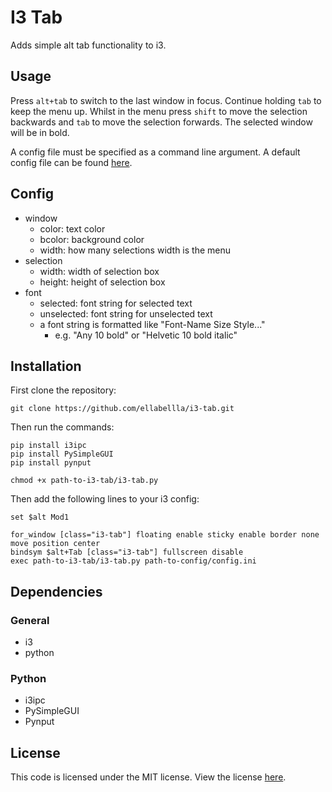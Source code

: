 # I3 Tab
Adds simple alt tab functionality to i3.

## Usage
Press `alt+tab` to switch to the last window in focus. Continue holding `tab` to keep the menu up. Whilst in the menu press `shift` to move the selection backwards and `tab` to move the selection forwards. The selected window will be in bold.

A config file must be specified as a command line argument. A default config file can be found [here](./config/config.ini).
## Config
- window
  - color: text color
  - bcolor: background color
  - width: how many selections width is the menu
- selection
  - width: width of selection box
  - height: height of selection box
- font
  - selected: font string for selected text
  - unselected: font string for unselected text
  - a font string is formatted like "Font-Name Size Style..." 
    - e.g. "Any 10 bold" or "Helvetic 10 bold italic"

## Installation
First clone the repository:

```
git clone https://github.com/ellabellla/i3-tab.git
```

Then run the commands:

```
pip install i3ipc
pip install PySimpleGUI
pip install pynput

chmod +x path-to-i3-tab/i3-tab.py
```

Then add the following lines to your i3 config:
```
set $alt Mod1

for_window [class="i3-tab"] floating enable sticky enable border none move position center 
bindsym $alt+Tab [class="i3-tab"] fullscreen disable
exec path-to-i3-tab/i3-tab.py path-to-config/config.ini
```

## Dependencies
### General
- i3
- python
### Python
- i3ipc
- PySimpleGUI
- Pynput

## License
This code is licensed under the MIT license. View the license [here](LICENSE).
